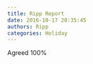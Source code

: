 ```yaml
---
title: Ripp Report
date: 2016-10-17 20:35:45
authors: Ripp
categories: Holiday
---
```


 Agreed 100%